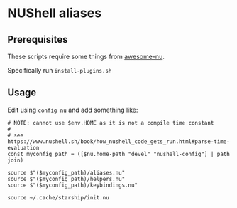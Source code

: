 # NUShell aliases

## Prerequisites

These scripts require some things from [awesome-nu](https://github.com/nushell/awesome-nu).

Specifically run `install-plugins.sh`

## Usage

Edit using `config nu` and add something like:

```nu
# NOTE: cannot use $env.HOME as it is not a compile time constant
#
# see https://www.nushell.sh/book/how_nushell_code_gets_run.html#parse-time-evaluation
const myconfig_path = ([$nu.home-path "devel" "nushell-config"] | path join)

source $"($myconfig_path)/aliases.nu"
source $"($myconfig_path)/helpers.nu"
source $"($myconfig_path)/keybindings.nu"

source ~/.cache/starship/init.nu
```
